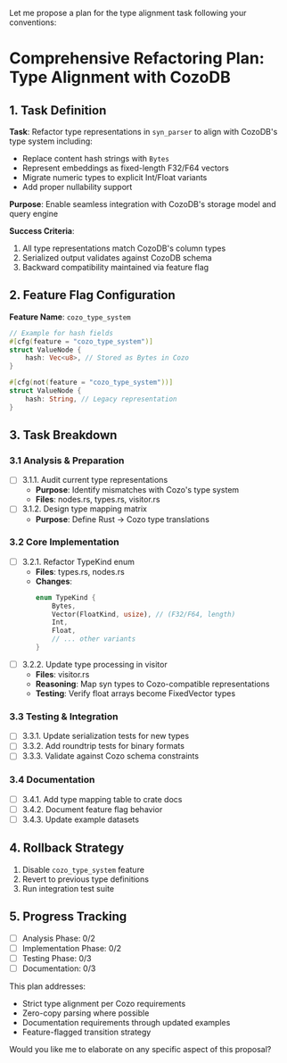 Let me propose a plan for the type alignment task following your conventions:

# Comprehensive Refactoring Plan: Type Alignment with CozoDB

## 1. Task Definition
**Task**: Refactor type representations in `syn_parser` to align with CozoDB's type system including:
- Replace content hash strings with `Bytes`
- Represent embeddings as fixed-length F32/F64 vectors
- Migrate numeric types to explicit Int/Float variants
- Add proper nullability support

**Purpose**: Enable seamless integration with CozoDB's storage model and query engine

**Success Criteria**:
1. All type representations match CozoDB's column types
2. Serialized output validates against CozoDB schema
3. Backward compatibility maintained via feature flag

## 2. Feature Flag Configuration
**Feature Name**: `cozo_type_system`

```rust
// Example for hash fields
#[cfg(feature = "cozo_type_system")]
struct ValueNode {
    hash: Vec<u8>, // Stored as Bytes in Cozo
}

#[cfg(not(feature = "cozo_type_system"))] 
struct ValueNode {
    hash: String, // Legacy representation
}
```

## 3. Task Breakdown

### 3.1 Analysis & Preparation
- [ ] 3.1.1. Audit current type representations
  - **Purpose**: Identify mismatches with Cozo's type system
  - **Files**: nodes.rs, types.rs, visitor.rs
- [ ] 3.1.2. Design type mapping matrix
  - **Purpose**: Define Rust → Cozo type translations

### 3.2 Core Implementation
- [ ] 3.2.1. Refactor TypeKind enum
  - **Files**: types.rs, nodes.rs
  - **Changes**:
    ```rust
    enum TypeKind {
        Bytes,
        Vector(FloatKind, usize), // (F32/F64, length)
        Int,
        Float,
        // ... other variants
    }
    ```
- [ ] 3.2.2. Update type processing in visitor
  - **Files**: visitor.rs
  - **Reasoning**: Map syn types to Cozo-compatible representations
  - **Testing**: Verify float arrays become FixedVector types

### 3.3 Testing & Integration
- [ ] 3.3.1. Update serialization tests for new types
- [ ] 3.3.2. Add roundtrip tests for binary formats
- [ ] 3.3.3. Validate against Cozo schema constraints

### 3.4 Documentation
- [ ] 3.4.1. Add type mapping table to crate docs
- [ ] 3.4.2. Document feature flag behavior
- [ ] 3.4.3. Update example datasets

## 4. Rollback Strategy
1. Disable `cozo_type_system` feature
2. Revert to previous type definitions
3. Run integration test suite

## 5. Progress Tracking
- [ ] Analysis Phase: 0/2 
- [ ] Implementation Phase: 0/2
- [ ] Testing Phase: 0/3
- [ ] Documentation: 0/3

This plan addresses:
- Strict type alignment per Cozo requirements
- Zero-copy parsing where possible
- Documentation requirements through updated examples
- Feature-flagged transition strategy

Would you like me to elaborate on any specific aspect of this proposal?
